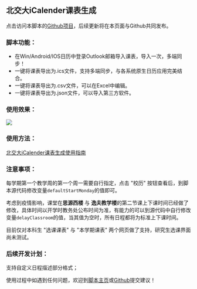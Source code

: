 ## 北交大iCalender课表生成

点击访问本脚本的[Github项目](https://github.com/ZiuChen/BJTU-Schedule-ics-csvGenerator)，后续更新将在本页面与Github共同发布。

### 脚本功能：

* 在Win/Android/IOS日历中登录Outlook邮箱导入课表，导入一次，多端同步！
* 一键将课表导出为.ics文件，支持多端同步，与各系统原生日历应用完美结合。
* 一键将课表导出为.csv文件，可以在Excel中编辑。 
* 一键将课表导出为.json文件，可以导入第三方软件。 

### 使用效果：

![](./image.png)

### 使用方法：

[北交大iCalender课表生成使用指南](https://www.cnblogs.com/ziuc/articles/15152630.html)

### 注意事项：

每学期第一个教学周的第一个周一需要自行指定，点击 "校历" 按钮查看后，到脚本源代码修改变量`defaultStartMonday`的值即可。

考虑到疫情影响，课堂在**思源西楼** 与 **逸夫教学楼**的第二节课上下课时间已经做了修改，具体时间以开学时教务处公布时间为准，有能力的可以到源代码中自行修改变量`delayClassroom`的值，当其值为空时，所有日程都将为标准上下课时间。 

目前仅对本科生 "选课课表" 与 "本学期课表" 两个网页做了支持，研究生选课界面尚未测试。

### 后续开发计划：

支持自定义日程描述部分格式；

使用过程中如遇到任何问题，欢迎到[脚本主页](https://greasyfork.org/zh-CN/scripts/430918)或[Github](https://github.com/ZiuChen/BJTU-Schedule-ics-csvGenerator)提交建议！
